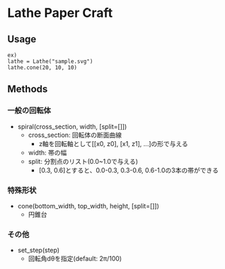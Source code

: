 # Lathe Paper Craft

## Usage
```
ex)
lathe = Lathe("sample.svg")
lathe.cone(20, 10, 10)
```

## Methods
### 一般の回転体
* spiral(cross_section, width, [split=[]])
  * cross_section: 回転体の断面曲線
    * z軸を回転軸として[[x0, z0], [x1, z1], ...]の形で与える
  * width: 帯の幅
  * split: 分割点のリスト(0.0~1.0で与える)
    * [0.3, 0.6]とすると、0.0-0.3, 0.3-0.6, 0.6-1.0の3本の帯ができる
    
### 特殊形状
* cone(bottom_width, top_width, height, [split=[]])
  * 円錐台
  
### その他
* set_step(step)
  * 回転角dθを指定(default: 2π/100)
